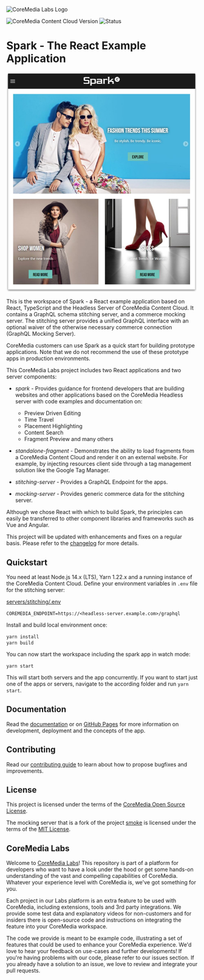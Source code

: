![CoreMedia Labs Logo](https://documentation.coremedia.com/badges/banner_coremedia_labs_wide.png)

![CoreMedia Content Cloud Version](https://img.shields.io/static/v1?message=2107&label=CoreMedia%20Content%20Cloud&style=for-the-badge&labelColor=666666&color=672779 
"This badge shows the CoreMedia version this project is compatible with. 
Please read the versioning section of the project to see what other CoreMedia versions are supported and how to find them."
)
![Status](https://img.shields.io/static/v1?message=active&label=Status&style=for-the-badge&labelColor=666666&color=2FAC66 
"The status badge describes if the project is maintained. Possible values are active and inactive. 
If a project is inactive it means that the development has been discontinued and won't support future CoreMedia versions."
)

# Spark - The React Example Application

![Picture of Spark](docs/img/spark.jpg)

This is the workspace of Spark - a React example application based on React, 
TypeScript and the Headless Server of CoreMedia Content Cloud. It contains a 
GraphQL schema stitching server, and a commerce mocking server. The stitching 
server provides a unified GraphQL interface with an optional waiver of the 
otherwise  necessary commerce connection (GraphQL Mocking Server).

CoreMedia customers can use Spark as a quick start for building prototype 
applications. Note that we do not recommend the use of these prototype apps in 
production environments.

This CoreMedia Labs project includes two React applications and two server 
components:

* _spark_ - Provides guidance for frontend developers that are building websites 
  and other applications based on the CoreMedia Headless server with code examples 
  and documentation on:
   * Preview Driven Editing
   * Time Travel
   * Placement Highlighting
   * Content Search
   * Fragment Preview and many others
* _standalone-fragment_ - Demonstrates the ability to load fragments from a 
  CoreMedia Content Cloud and render it on an external website. For example, by 
  injecting resources client side through a tag management solution like the 
  Google Tag Manager.
  
* _stitching-server_ - Provides a GraphQL Endpoint for the apps.
* _mocking-server_ - Provides generic commerce data for the stitching server.

Although we chose React with which to build Spark, the principles can easily be 
transferred to other component libraries and frameworks such as Vue and Angular.

This project will be updated with enhancements and fixes on a regular basis. 
Please refer to the [changelog](CHANGELOG.md) for more details.

## Quickstart

You need at least Node.js 14.x (LTS), Yarn 1.22.x and a running instance of the CoreMedia Content Cloud.
Define your environment variables in `.env` file for the stitching server:

[servers/stitching/.env](servers/stitching/.env.example)
```
COREMEDIA_ENDPOINT=https://<headless-server.example.com>/graphql
```

Install and build local environment once:
```
yarn install
yarn build
```

You can now start the workspace including the spark app in watch mode:
```
yarn start
```

This will start both servers and the app concurrently. If you want to start just
one of the apps or servers, navigate to the according folder and run `yarn start`.

## Documentation

Read the [documentation](docs/README.md) or on [GitHub Pages](https://coremedia.github.io/coremedia-headless-client-react/docs) for more information on development, deployment and the concepts of the app.


## Contributing

Read our [contributing guide](CONTRIBUTING.md) to learn about how to propose bugfixes and improvements.

## License

This project is licensed under the terms of the [CoreMedia Open Source License](LICENSE.txt).

The mocking server that is a fork of the project [smoke](https://github.com/sinedied/smoke) 
is licensed under the terms of the [MIT License](servers/mocking/LICENSE.txt).

## CoreMedia Labs

Welcome to [CoreMedia Labs](https://www.coremedia.com/labs)! This repository
is part of a platform for developers who want to have a look under the hood or
get some hands-on understanding of the vast and compelling capabilities of
CoreMedia. Whatever your experience level with CoreMedia is, we've got something
for you.

Each project in our Labs platform is an extra feature to be used with CoreMedia,
including extensions, tools and 3rd party integrations. We provide some test
data and explanatory videos for non-customers and for insiders there is
open-source code and instructions on integrating the feature into your
CoreMedia workspace. 

The code we provide is meant to be example code, illustrating a set of features
that could be used to enhance your CoreMedia experience. We'd love to hear your
feedback on use-cases and further developments! If you're having problems with
our code, please refer to our issues section. If you already have a solution to 
an issue, we love to review and integrate your pull requests. 

